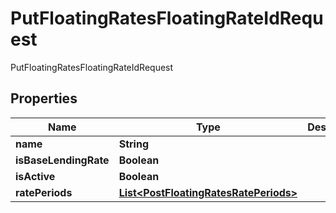 

# PutFloatingRatesFloatingRateIdRequest

PutFloatingRatesFloatingRateIdRequest
## Properties

Name | Type | Description | Notes
------------ | ------------- | ------------- | -------------
**name** | **String** |  |  [optional]
**isBaseLendingRate** | **Boolean** |  |  [optional]
**isActive** | **Boolean** |  |  [optional]
**ratePeriods** | [**List&lt;PostFloatingRatesRatePeriods&gt;**](PostFloatingRatesRatePeriods.md) |  |  [optional]



